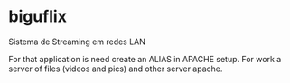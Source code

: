 # biguflix
Sistema de Streaming em redes LAN

For that application is need create an ALIAS in APACHE setup. For work a server of files (videos and pics) and other server apache. 
